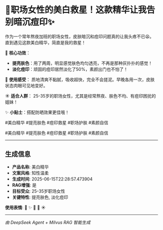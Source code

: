 # 💫职场女性的美白救星！这款精华让我告别暗沉痘印✨

作为一个常年熬夜加班的职场女性，皮肤暗沉和痘印问题真的让我头疼不已😫。直到遇见这款美白精华，简直是我的救星！

🌟 **核心功效**：
- **提亮肤色**：用了两周，明显感觉肤色均匀透亮，不再是那种灰扑扑的感觉！
- **淡化痘印**：顽固的痘印居然淡化了50%，素颜出门也不怕了！

💖 **使用感受**：
质地清爽不黏腻，吸收超快，完全不会搓泥。早晚各用一次，皮肤状态肉眼可见地变好。

☀️ **适合人群**：
25-35岁的职场女性，尤其是经常熬夜、肤色不均、有痘印困扰的姐妹！

✨ **小贴士**：搭配防晒效果更佳哦！

#美白精华 #提亮肤色 #痘印救星 #职场护肤 #素颜自信

#美白精华 #提亮肤色 #痘印救星 #职场护肤 #素颜自信

---

## 生成信息

- **产品名称**: 美白精华
- **文案风格**: 知性温柔
- **生成时间**: 2025-06-15T22:28:57.473904
- **RAG增强**: 是
- **目标受众**: 25-35岁职场女性
- **关键特性**: 提亮肤色, 淡化痘印

**使用表情**: 💫 ✨ 🌟 💖 ☀️

---
*由 DeepSeek Agent + Milvus RAG 智能生成*